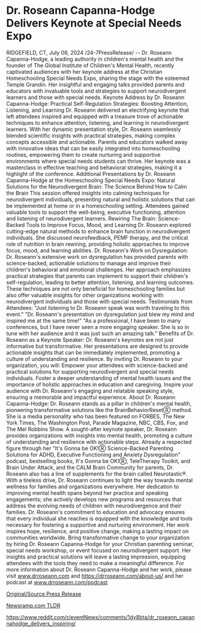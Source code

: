 # Dr. Roseann Capanna-Hodge Delivers Keynote at Special Needs Expo

RIDGEFIELD, CT, July 08, 2024 /24-7PressRelease/ -- Dr. Roseann Capanna-Hodge, a leading authority in children's mental health and the founder of The Global Institute of Children's Mental Health, recently captivated audiences with her keynote address at the Christian Homeschooling Special Needs Expo, sharing the stage with the esteemed Temple Grandin. Her insightful and engaging talks provided parents and educators with invaluable tools and strategies to support neurodivergent learners and those with special needs.  Keynote Address by Dr. Roseann Capanna-Hodge: Practical Self-Regulation Strategies: Boosting Attention, Listening, and Learning Dr. Roseann delivered an electrifying keynote that left attendees inspired and equipped with a treasure trove of actionable techniques to enhance attention, listening, and learning in neurodivergent learners. With her dynamic presentation style, Dr. Roseann seamlessly blended scientific insights with practical strategies, making complex concepts accessible and actionable.   Parents and educators walked away with innovative ideas that can be easily integrated into homeschooling routines, empowering them to create nurturing and supportive environments where special needs students can thrive. Her keynote was a masterclass in effective teaching and behavioral strategies, making it a highlight of the conference.  Additional Presentations by Dr. Roseann Capanna-Hodge at the Homeschooling Special Needs Expo:  Natural Solutions for the Neurodivergent Brain: The Science Behind How to Calm the Brain This session offered insights into calming techniques for neurodivergent individuals, presenting natural and holistic solutions that can be implemented at home or in a homeschooling setting. Attendees gained valuable tools to support the well-being, executive functioning, attention and listening of neurodivergent learners.  Rewiring The Brain: Science-Backed Tools to Improve Focus, Mood, and Learning Dr. Roseann explored cutting-edge natural methods to enhance brain function in neurodivergent individuals. She discussed neurofeedback, PEMF therapy, and the critical role of nutrition in brain rewiring, providing holistic approaches to improve focus, mood, and learning abilities.  Dr. Roseann's Work on Dysregulation: Dr. Roseann's extensive work on dysregulation has provided parents with science-backed, actionable solutions to manage and improve their children's behavioral and emotional challenges. Her approach emphasizes practical strategies that parents can implement to support their children's self-regulation, leading to better attention, listening, and learning outcomes. These techniques are not only beneficial for homeschooling families but also offer valuable insights for other organizations working with neurodivergent individuals and those with special needs.  Testimonials from Attendees: "Just listening to Dr. Roseann speak was worth traveling to this event."  "Dr. Roseann's presentation on dysregulation just blew my mind and inspired me at the same time!"  "As a professional, I have been to many conferences, but I have never seen a more engaging speaker. She is so in tune with her audience and it was just such an amazing talk."  Benefits of Dr. Roseann as a Keynote Speaker: Dr. Roseann's keynotes are not just informative but transformative. Her presentations are designed to provide actionable insights that can be immediately implemented, promoting a culture of understanding and resilience.   By inviting Dr. Roseann to your organization, you will: Empower your attendees with science-backed and practical solutions for supporting neurodivergent and special needs individuals. Foster a deeper understanding of mental health issues and the importance of holistic approaches in education and caregiving. Inspire your audience with Dr. Roseann's engaging and relatable speaking style, ensuring a memorable and impactful experience.  About Dr. Roseann Capanna-Hodge: Dr. Roseann stands as a pillar in children's mental health, pioneering transformative solutions like the BrainBehaviorResetⓇ method. She is a media personality who has been featured on FORBES, The New York Times, The Washington Post, Parade Magazine, NBC, CBS, Fox, and The Mel Robbins Show.  A sought-after keynote speaker, Dr. Roseann provides organizations with insights into mental health, promoting a culture of understanding and resilience with actionable steps. Already a respected figure through her "It's Gonna be OK!Ⓡ Science-Backed Parenting Solutions for ADHD, Executive Functioning and Anxiety Dysregulation" podcast, bestselling books, It's Gonna be OK!Ⓡ, TeleTherapy Toolkit, and Brain Under Attack, and the CALM Brain Community for parents, Dr. Roseann also has a line of supplements for the brain called Neurotastic®.  With a tireless drive, Dr. Roseann continues to light the way towards mental wellness for families and organizations everywhere. Her dedication to improving mental health spans beyond her practice and speaking engagements; she actively develops new programs and resources that address the evolving needs of children with neurodivergence and their families.   Dr. Roseann's commitment to education and advocacy ensures that every individual she reaches is equipped with the knowledge and tools necessary for fostering a supportive and nurturing environment. Her work inspires hope, resilience, and positive change, making a lasting impact on communities worldwide.  Bring transformative change to your organization by hiring Dr. Roseann Capanna-Hodge for your Christian parenting seminar, special needs workshop, or event focused on neurodivergent support. Her insights and practical solutions will leave a lasting impression, equipping attendees with the tools they need to make a meaningful difference.  For more information about Dr. Roseann Capanna-Hodge and her work, please visit www.drroseann.com and https://drroseann.com/about-us/ and her podcast at www.drroseann.com/podcast 

[Original/Source Press Release](https://www.24-7pressrelease.com/press-release/512307/dr-roseann-capanna-hodge-delivers-keynote-at-special-needs-expo)
                    

[Newsramp.com TLDR](None) 

https://www.reddit.com/r/eventNews/comments/1dy8bta/dr_roseann_capannahodge_delivers_inspiring/